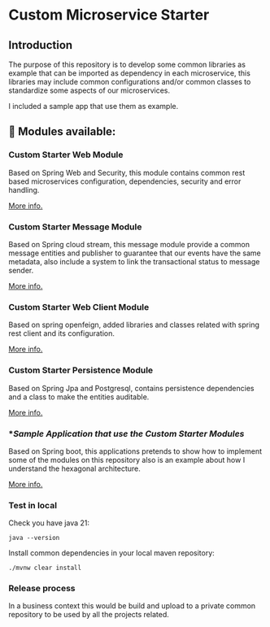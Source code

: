 # Custom Microservice Starter

## Introduction
The purpose of this repository is to develop some common libraries as example that can be imported as dependency in each microservice,
this libraries may include common configurations and/or common classes to standardize some aspects of our microservices.

I included a sample app that use them as example.

## :floppy_disk: Modules available:

### **Custom Starter Web Module**

Based on Spring Web and Security, this module contains common rest based microservices configuration, dependencies, security and error handling.

[More info.](spring-boot-custom-starter-web/README.md)

### **Custom Starter Message Module**

Based on Spring cloud stream, this message module provide a common message entities and publisher
to guarantee that our events have the same metadata, also include a system to link the transactional status to message sender.

[More info.](spring-boot-custom-starter-message/README.md)

### **Custom Starter Web Client Module**

Based on spring openfeign, added libraries and classes related with spring rest client and its configuration.

[More info.](spring-boot-custom-starter-web-client/README.md)

### **Custom Starter Persistence Module**

Based on Spring Jpa and Postgresql, contains persistence dependencies and a class to make the entities auditable.

[More info.](spring-boot-custom-starter-persistence/README.md)

### **Sample Application that use the Custom Starter Modules*

Based on Spring boot, this applications pretends to show how to implement some of the modules on this
repository also is an example about how I understand the hexagonal architecture.

[More info.](spring-boot-custom-starter-sample-app/README.md)

### Test in local

Check you have java 21:
```shell
java --version
```

Install common dependencies in your local maven repository:
```shell
./mvnw clear install
```


### Release process

In a business context this would be build and upload to a private common repository to be used by all the projects related.